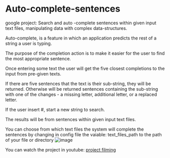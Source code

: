 # Auto-complete-sentences
google project: Search and auto -complete sentences within given input text files, manipulating data with complex data-structures.

Auto-complete, is a feature in which an application predicts the rest of a string a user is typing.

The purpose of the completion action is to make it easier for the user to find the most appropriate sentence.

Once entering some text the user will get the five closest completions to the input from pre-given texts.

If there are five sentences that the text is their sub-string, they will be returned. Otherwise will be returned sentences containing the sub-string with one of the changes - a missing letter, additional letter, or a replaced letter.

If the user insert #, start a new string to search.

The results will be from sentences within given input text files.

You can choose from which text files the system will complete the sentences by changing in config file the vaiable: text_files_path to the path of your file or directory
![image](https://user-images.githubusercontent.com/86181633/129521657-bb0f15a6-0137-4f9e-abd1-ef42fdea66ca.png)

You can watch the project in youtube: [project filming](https://youtu.be/yElYCm10AYU)
